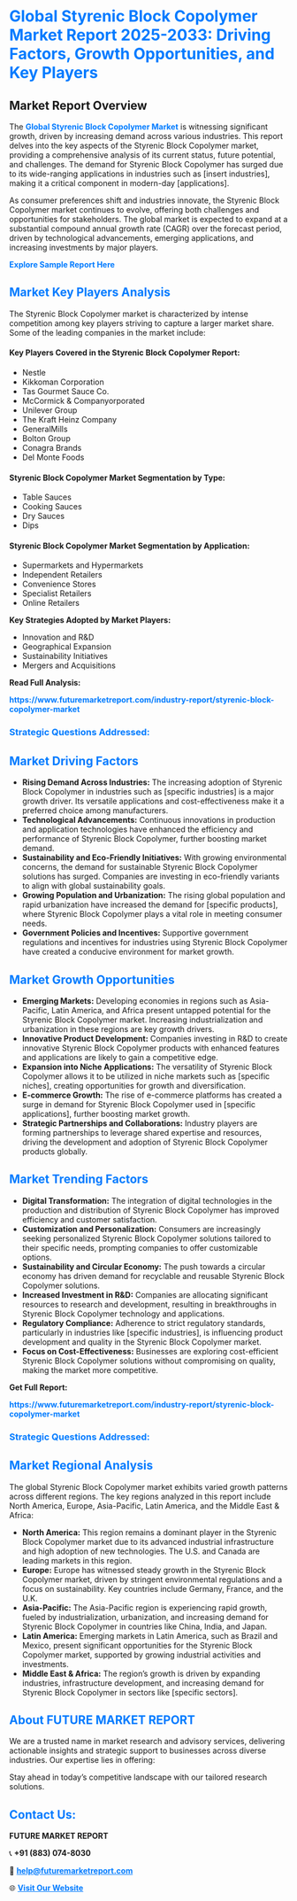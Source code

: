 <h1 style="color: #007BFF;">Global Styrenic Block Copolymer Market Report 2025-2033: Driving Factors, Growth Opportunities, and Key Players</h1>

<section id="overview">
<h2>Market Report Overview</h2>
<p>The <a href="https://www.futuremarketreport.com/industry-report/styrenic-block-copolymer-market" style="color: #007BFF; text-decoration: none;"><strong>Global Styrenic Block Copolymer Market</strong></a> is witnessing significant growth, driven by increasing demand across various industries. This report delves into the key aspects of the Styrenic Block Copolymer market, providing a comprehensive analysis of its current status, future potential, and challenges. The demand for Styrenic Block Copolymer has surged due to its wide-ranging applications in industries such as [insert industries], making it a critical component in modern-day [applications].</p>
<p>As consumer preferences shift and industries innovate, the Styrenic Block Copolymer market continues to evolve, offering both challenges and opportunities for stakeholders. The global market is expected to expand at a substantial compound annual growth rate (CAGR) over the forecast period, driven by technological advancements, emerging applications, and increasing investments by major players.</p>
</section>

<section id="overview">
<p><a href="https://www.futuremarketreport.com/request-sample/reportId=33491" style="color: #007BFF; text-decoration: none;"><strong>Explore Sample Report Here</strong></a></p>
</section>

<section id="key-players">
<h2 style="color: #007BFF;">Market Key Players Analysis</h2>
<p>The Styrenic Block Copolymer market is characterized by intense competition among key players striving to capture a larger market share. Some of the leading companies in the market include:</p>
<h4>Key Players Covered in the Styrenic Block Copolymer Report:</h4>
<ul><li>Nestle</li><li>Kikkoman Corporation</li><li>Tas Gourmet Sauce Co.</li><li>McCormick &amp; Companyorporated</li><li>Unilever Group</li><li>The Kraft Heinz Company</li><li>GeneralMills</li><li>Bolton Group</li><li>Conagra Brands</li><li>Del Monte Foods</li></ul>
<h4>Styrenic Block Copolymer Market Segmentation by Type:</h4>
<ul><li>Table Sauces</li><li>Cooking Sauces</li><li>Dry Sauces</li><li>Dips</li></ul>

<h4>Styrenic Block Copolymer Market Segmentation by Application:</h4>
<ul><li>Supermarkets and Hypermarkets</li><li>Independent Retailers</li><li>Convenience Stores</li><li>Specialist Retailers</li><li>Online Retailers</li></ul>
<p><strong>Key Strategies Adopted by Market Players:</strong></p>
<ul>
<li>Innovation and R&D</li>
<li>Geographical Expansion</li>
<li>Sustainability Initiatives</li>
<li>Mergers and Acquisitions</li>
</ul>
</section>

<section>
<p><strong>Read Full Analysis: </strong></p><a href="https://www.futuremarketreport.com/industry-report/styrenic-block-copolymer-market" style="color: #007BFF; text-decoration: none;"><strong>https://www.futuremarketreport.com/industry-report/styrenic-block-copolymer-market</strong></a>
<h3 style="color: #007BFF;">Strategic Questions Addressed:</h3>
</section>

<section id="driving-factors">
<h2 style="color: #007BFF;">Market Driving Factors</h2>
<ul>
<li><strong>Rising Demand Across Industries:</strong> The increasing adoption of Styrenic Block Copolymer in industries such as [specific industries] is a major growth driver. Its versatile applications and cost-effectiveness make it a preferred choice among manufacturers.</li>
<li><strong>Technological Advancements:</strong> Continuous innovations in production and application technologies have enhanced the efficiency and performance of Styrenic Block Copolymer, further boosting market demand.</li>
<li><strong>Sustainability and Eco-Friendly Initiatives:</strong> With growing environmental concerns, the demand for sustainable Styrenic Block Copolymer solutions has surged. Companies are investing in eco-friendly variants to align with global sustainability goals.</li>
<li><strong>Growing Population and Urbanization:</strong> The rising global population and rapid urbanization have increased the demand for [specific products], where Styrenic Block Copolymer plays a vital role in meeting consumer needs.</li>
<li><strong>Government Policies and Incentives:</strong> Supportive government regulations and incentives for industries using Styrenic Block Copolymer have created a conducive environment for market growth.</li>
</ul>
</section>

<section id="growth-opportunities">
<h2 style="color: #007BFF;">Market Growth Opportunities</h2>
<ul>
<li><strong>Emerging Markets:</strong> Developing economies in regions such as Asia-Pacific, Latin America, and Africa present untapped potential for the Styrenic Block Copolymer market. Increasing industrialization and urbanization in these regions are key growth drivers.</li>
<li><strong>Innovative Product Development:</strong> Companies investing in R&D to create innovative Styrenic Block Copolymer products with enhanced features and applications are likely to gain a competitive edge.</li>
<li><strong>Expansion into Niche Applications:</strong> The versatility of Styrenic Block Copolymer allows it to be utilized in niche markets such as [specific niches], creating opportunities for growth and diversification.</li>
<li><strong>E-commerce Growth:</strong> The rise of e-commerce platforms has created a surge in demand for Styrenic Block Copolymer used in [specific applications], further boosting market growth.</li>
<li><strong>Strategic Partnerships and Collaborations:</strong> Industry players are forming partnerships to leverage shared expertise and resources, driving the development and adoption of Styrenic Block Copolymer products globally.</li>
</ul>
</section>

<section id="trending-factors">
<h2 style="color: #007BFF;">Market Trending Factors</h2>
<ul>
<li><strong>Digital Transformation:</strong> The integration of digital technologies in the production and distribution of Styrenic Block Copolymer has improved efficiency and customer satisfaction.</li>
<li><strong>Customization and Personalization:</strong> Consumers are increasingly seeking personalized Styrenic Block Copolymer solutions tailored to their specific needs, prompting companies to offer customizable options.</li>
<li><strong>Sustainability and Circular Economy:</strong> The push towards a circular economy has driven demand for recyclable and reusable Styrenic Block Copolymer solutions.</li>
<li><strong>Increased Investment in R&D:</strong> Companies are allocating significant resources to research and development, resulting in breakthroughs in Styrenic Block Copolymer technology and applications.</li>
<li><strong>Regulatory Compliance:</strong> Adherence to strict regulatory standards, particularly in industries like [specific industries], is influencing product development and quality in the Styrenic Block Copolymer market.</li>
<li><strong>Focus on Cost-Effectiveness:</strong> Businesses are exploring cost-efficient Styrenic Block Copolymer solutions without compromising on quality, making the market more competitive.</li>
</ul>
</section>

<section>
<p><strong>Get Full Report: </strong></p><a href="https://www.futuremarketreport.com/industry-report/styrenic-block-copolymer-market" style="color: #007BFF; text-decoration: none;"><strong>https://www.futuremarketreport.com/industry-report/styrenic-block-copolymer-market</strong></a>
<h3 style="color: #007BFF;">Strategic Questions Addressed:</h3>
</section>


<section id="regional-analysis">
<h2 style="color: #007BFF;">Market Regional Analysis</h2>
<p>The global Styrenic Block Copolymer market exhibits varied growth patterns across different regions. The key regions analyzed in this report include North America, Europe, Asia-Pacific, Latin America, and the Middle East & Africa:</p>
<ul>
<li><strong>North America:</strong> This region remains a dominant player in the Styrenic Block Copolymer market due to its advanced industrial infrastructure and high adoption of new technologies. The U.S. and Canada are leading markets in this region.</li>
<li><strong>Europe:</strong> Europe has witnessed steady growth in the Styrenic Block Copolymer market, driven by stringent environmental regulations and a focus on sustainability. Key countries include Germany, France, and the U.K.</li>
<li><strong>Asia-Pacific:</strong> The Asia-Pacific region is experiencing rapid growth, fueled by industrialization, urbanization, and increasing demand for Styrenic Block Copolymer in countries like China, India, and Japan.</li>
<li><strong>Latin America:</strong> Emerging markets in Latin America, such as Brazil and Mexico, present significant opportunities for the Styrenic Block Copolymer market, supported by growing industrial activities and investments.</li>
<li><strong>Middle East & Africa:</strong> The region’s growth is driven by expanding industries, infrastructure development, and increasing demand for Styrenic Block Copolymer in sectors like [specific sectors].</li>
</ul>
</section>

<footer>
<h2 style="color: #007BFF;">About FUTURE MARKET REPORT</h2>
<p>We are a trusted name in market research and advisory services, delivering actionable insights and strategic support to businesses across diverse industries. Our expertise lies in offering:</p>

<p>Stay ahead in today’s competitive landscape with our tailored research solutions.</p>

<h2 style="color: #007BFF;">Contact Us:</h2>
<p><strong>FUTURE MARKET REPORT</strong></p>
<p>📞 <strong>+91 (883) 074-8030</strong></p>
<p>📧 <strong><a href="mailto:help@futuremarketreport.com" style="color: #007BFF;">help@futuremarketreport.com</a></strong></p>
<p>🌐 <strong><a href="https://www.futuremarketreport.com/" style="color: #007BFF;">Visit Our Website</a></strong></p>
</footer>